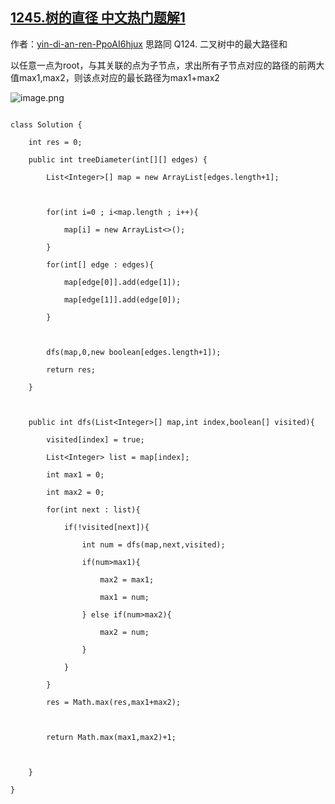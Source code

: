 ## [1245.树的直径 中文热门题解1](https://leetcode.cn/problems/tree-diameter/solutions/100000/shu-de-dfs-by-yin-di-an-ren-ppoai6hjux)

作者：[yin-di-an-ren-PpoAI6hjux](https://leetcode.cn/u/yin-di-an-ren-PpoAI6hjux)
思路同  Q124. 二叉树中的最大路径和
以任意一点为root，与其关联的点为子节点，求出所有子节点对应的路径的前两大值max1,max2，则该点对应的最长路径为max1+max2
![image.png](https://pic.leetcode-cn.com/32a36001d6816edfe1e2875d1555792b959503f5802469ddce2e59813ab79fd9-image.png)

```
class Solution {
    int res = 0;
    public int treeDiameter(int[][] edges) {
        List<Integer>[] map = new ArrayList[edges.length+1];
        
        for(int i=0 ; i<map.length ; i++){
            map[i] = new ArrayList<>();
        }
        for(int[] edge : edges){
            map[edge[0]].add(edge[1]);
            map[edge[1]].add(edge[0]);
        }
        
        dfs(map,0,new boolean[edges.length+1]);
        return res;
    }
    
    public int dfs(List<Integer>[] map,int index,boolean[] visited){
        visited[index] = true;
        List<Integer> list = map[index];
        int max1 = 0;
        int max2 = 0;
        for(int next : list){
            if(!visited[next]){               
                int num = dfs(map,next,visited);
                if(num>max1){
                    max2 = max1;
                    max1 = num;
                } else if(num>max2){
                    max2 = num;
                }
            }
        }
        res = Math.max(res,max1+max2);
        
        return Math.max(max1,max2)+1;
        
    }
}
```


